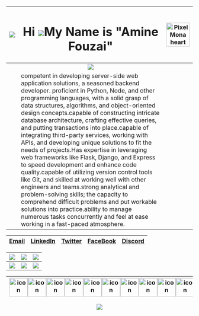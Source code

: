 
<div align="center" >



|![](https://github.githubassets.com/images/modules/site/sponsors/pixel-mona-heart.gif)| <h1>Hi ![](https://user-images.githubusercontent.com/18350557/176309783-0785949b-9127-417c-8b55-ab5a4333674e.gif)My Name is "Amine Fouzai" </h1>|<img src="https://github.githubassets.com/images/mona-loading-dark.gif" alt="Pixel Mona heart" width="64" height="64"> |
|--|--|--|
||<div align="center" >![](http://github-profile-summary-cards.vercel.app/api/cards/profile-details?username=MedAmineFouzai&theme=dark)</div>||
||competent in developing server-side web application solutions, a seasoned backend developer. proficient in Python, Node, and other programming languages, with a solid grasp of data structures, algorithms, and object-oriented design concepts.capable of constructing intricate database architecture, crafting effective queries, and putting transactions into place.capable of integrating third-party services, working with APIs, and developing unique solutions to fit the needs of projects.Has expertise in leveraging web frameworks like Flask, Django, and Express to speed development and enhance code quality.capable of utilizing version control tools like Git, and skilled at working well with other engineers and teams.strong analytical and problem-solving skills; the capacity to comprehend difficult problems and put workable solutions into practice.ability to manage numerous tasks concurrently and feel at ease working in a fast-paced atmosphere. ||
 
| [Email](mailto:mohamed.amine.fouzai@gmail.com) | [LinkedIn](https://www.linkedin.com/in/fouzai-mohamed-amine-27689a185/)|[Twitter](https://twitter.com/fouzai_amine)| [FaceBook](https://www.facebook.com/mohamedamine.fouzai.9003)| [Discord](https://discord.com/users/4645)
|--|--|--|--|--|

|![](https://github-readme-streak-stats.herokuapp.com/?user=MedAmineFouzai&theme=dark)|![](http://github-profile-summary-cards.vercel.app/api/cards/repos-per-language?username=MedAmineFouzai&theme=dark)| ![](http://github-profile-summary-cards.vercel.app/api/cards/most-commit-language?username=MedAmineFouzai&theme=dark)|
|--|--|--|
|![](http://github-profile-summary-cards.vercel.app/api/cards/stats?username=MedAmineFouzai&theme=dark)| ![](http://github-profile-summary-cards.vercel.app/api/cards/productive-time?username=MedAmineFouzai&theme=dark&utcOffset=8) |![](https://github-profile-trophy.vercel.app/?username=MedAmineFouzai&theme=onedark)|

  


| <div style="display: flex; align-items: flex-start;"><img src="https://techstack-generator.vercel.app/react-icon.svg" alt="icon" width="50" height="50" /><img src="https://techstack-generator.vercel.app/ts-icon.svg" alt="icon" width="50" height="50" /><img src="https://techstack-generator.vercel.app/js-icon.svg" alt="icon" width="50" height="50" /><img src="https://techstack-generator.vercel.app/django-icon.svg" alt="icon" width="50" height="50" /><img src="https://techstack-generator.vercel.app/python-icon.svg" alt="icon" width="50" height="50" /><img src="https://techstack-generator.vercel.app/restapi-icon.svg" alt="icon" width="50" height="50" /><img src="https://techstack-generator.vercel.app/graphql-icon.svg" alt="icon" width="50" height="50" /><img src="https://techstack-generator.vercel.app/java-icon.svg" alt="icon" width="50" height="50" /><img src="https://techstack-generator.vercel.app/mysql-icon.svg" alt="icon" width="50" height="50" /><img src="https://techstack-generator.vercel.app/nginx-icon.svg" alt="icon" width="50" height="50" /><img src="https://techstack-generator.vercel.app/kubernetes-icon.svg" alt="icon" width="50" height="50" /><img src="https://techstack-generator.vercel.app/docker-icon.svg" alt="icon" width="50" height="50" /><img src="https://techstack-generator.vercel.app/eslint-icon.svg" alt="icon" width="50" height="50" /></div> |
|--|




![](https://activity-graph.herokuapp.com/graph?username=MedAmineFouzai&theme=react-dark&hide_border=true&custom_title=Activity%20Graph)

  


</div>
